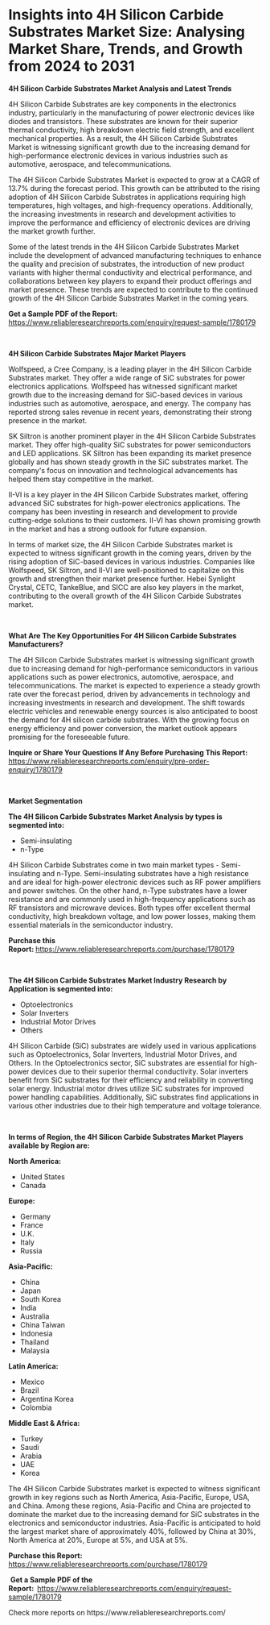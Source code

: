 <p><h1>Insights into 4H Silicon Carbide Substrates Market Size: Analysing Market Share, Trends, and Growth from 2024 to 2031</h1></p><p><strong>4H Silicon Carbide Substrates Market Analysis and Latest Trends</strong></p>
<p><p>4H Silicon Carbide Substrates are key components in the electronics industry, particularly in the manufacturing of power electronic devices like diodes and transistors. These substrates are known for their superior thermal conductivity, high breakdown electric field strength, and excellent mechanical properties. As a result, the 4H Silicon Carbide Substrates Market is witnessing significant growth due to the increasing demand for high-performance electronic devices in various industries such as automotive, aerospace, and telecommunications.</p><p>The 4H Silicon Carbide Substrates Market is expected to grow at a CAGR of 13.7% during the forecast period. This growth can be attributed to the rising adoption of 4H Silicon Carbide Substrates in applications requiring high temperatures, high voltages, and high-frequency operations. Additionally, the increasing investments in research and development activities to improve the performance and efficiency of electronic devices are driving the market growth further.</p><p>Some of the latest trends in the 4H Silicon Carbide Substrates Market include the development of advanced manufacturing techniques to enhance the quality and precision of substrates, the introduction of new product variants with higher thermal conductivity and electrical performance, and collaborations between key players to expand their product offerings and market presence. These trends are expected to contribute to the continued growth of the 4H Silicon Carbide Substrates Market in the coming years.</p></p>
<p><strong>Get a Sample PDF of the Report:&nbsp;</strong> <a href="https://www.reliableresearchreports.com/enquiry/request-sample/1780179">https://www.reliableresearchreports.com/enquiry/request-sample/1780179</a></p>
<p>&nbsp;</p>
<p><strong>4H Silicon Carbide Substrates Major Market Players</strong></p>
<p><p>Wolfspeed, a Cree Company, is a leading player in the 4H Silicon Carbide Substrates market. They offer a wide range of SiC substrates for power electronics applications. Wolfspeed has witnessed significant market growth due to the increasing demand for SiC-based devices in various industries such as automotive, aerospace, and energy. The company has reported strong sales revenue in recent years, demonstrating their strong presence in the market.</p><p>SK Siltron is another prominent player in the 4H Silicon Carbide Substrates market. They offer high-quality SiC substrates for power semiconductors and LED applications. SK Siltron has been expanding its market presence globally and has shown steady growth in the SiC substrates market. The company's focus on innovation and technological advancements has helped them stay competitive in the market.</p><p>II-VI is a key player in the 4H Silicon Carbide Substrates market, offering advanced SiC substrates for high-power electronics applications. The company has been investing in research and development to provide cutting-edge solutions to their customers. II-VI has shown promising growth in the market and has a strong outlook for future expansion.</p><p>In terms of market size, the 4H Silicon Carbide Substrates market is expected to witness significant growth in the coming years, driven by the rising adoption of SiC-based devices in various industries. Companies like Wolfspeed, SK Siltron, and II-VI are well-positioned to capitalize on this growth and strengthen their market presence further. Hebei Synlight Crystal, CETC, TankeBlue, and SICC are also key players in the market, contributing to the overall growth of the 4H Silicon Carbide Substrates market.</p></p>
<p>&nbsp;</p>
<p><strong>What Are The Key Opportunities For 4H Silicon Carbide Substrates Manufacturers?</strong></p>
<p><p>The 4H Silicon Carbide Substrates market is witnessing significant growth due to increasing demand for high-performance semiconductors in various applications such as power electronics, automotive, aerospace, and telecommunications. The market is expected to experience a steady growth rate over the forecast period, driven by advancements in technology and increasing investments in research and development. The shift towards electric vehicles and renewable energy sources is also anticipated to boost the demand for 4H silicon carbide substrates. With the growing focus on energy efficiency and power conversion, the market outlook appears promising for the foreseeable future.</p></p>
<p><strong>Inquire or Share Your Questions If Any Before Purchasing This Report:</strong> <a href="https://www.reliableresearchreports.com/enquiry/pre-order-enquiry/1780179">https://www.reliableresearchreports.com/enquiry/pre-order-enquiry/1780179</a></p>
<p>&nbsp;</p>
<p><strong>Market Segmentation</strong></p>
<p><strong>The 4H Silicon Carbide Substrates Market Analysis by types is segmented into:</strong></p>
<p><ul><li>Semi-insulating</li><li>n-Type</li></ul></p>
<p><p>4H Silicon Carbide Substrates come in two main market types - Semi-insulating and n-Type. Semi-insulating substrates have a high resistance and are ideal for high-power electronic devices such as RF power amplifiers and power switches. On the other hand, n-Type substrates have a lower resistance and are commonly used in high-frequency applications such as RF transistors and microwave devices. Both types offer excellent thermal conductivity, high breakdown voltage, and low power losses, making them essential materials in the semiconductor industry.</p></p>
<p><strong>Purchase this Report:&nbsp;</strong><a href="https://www.reliableresearchreports.com/purchase/1780179">https://www.reliableresearchreports.com/purchase/1780179</a></p>
<p>&nbsp;</p>
<p><strong>The 4H Silicon Carbide Substrates Market Industry Research by Application is segmented into:</strong></p>
<p><ul><li>Optoelectronics</li><li>Solar Inverters</li><li>Industrial Motor Drives</li><li>Others</li></ul></p>
<p><p>4H Silicon Carbide (SiC) substrates are widely used in various applications such as Optoelectronics, Solar Inverters, Industrial Motor Drives, and Others. In the Optoelectronics sector, SiC substrates are essential for high-power devices due to their superior thermal conductivity. Solar inverters benefit from SiC substrates for their efficiency and reliability in converting solar energy. Industrial motor drives utilize SiC substrates for improved power handling capabilities. Additionally, SiC substrates find applications in various other industries due to their high temperature and voltage tolerance.</p></p>
<p>&nbsp;</p>
<p><strong>In terms of Region, the 4H Silicon Carbide Substrates Market Players available by Region are:</strong></p>
<p>
    <p> <strong> North America: </strong>
        <ul>
            <li>United States</li>
            <li>Canada</li>
        </ul>
        </p> 
    <p> <strong> Europe: </strong>
        <ul>
            <li>Germany</li>
            <li>France</li>
            <li>U.K.</li>
            <li>Italy</li>
            <li>Russia</li>
        </ul>
        </p> 
    <p> <strong> Asia-Pacific: </strong>
        <ul>
            <li>China</li>
            <li>Japan</li>
            <li>South Korea</li>
            <li>India</li>
            <li>Australia</li>
            <li>China Taiwan</li>
            <li>Indonesia</li>
            <li>Thailand</li>
            <li>Malaysia</li>
        </ul>
        </p> 
    <p> <strong> Latin America: </strong>
        <ul>
            <li>Mexico</li>
            <li>Brazil</li>
            <li>Argentina Korea</li>
            <li>Colombia</li>
        </ul>
        </p> 
    <p> <strong> Middle East & Africa: </strong>
        <ul>
            <li>Turkey</li>
            <li>Saudi</li>
            <li>Arabia</li>
            <li>UAE</li>
            <li>Korea</li>
        </ul>
    </p>
    </p>
<p><p>The 4H Silicon Carbide Substrates market is expected to witness significant growth in key regions such as North America, Asia-Pacific, Europe, USA, and China. Among these regions, Asia-Pacific and China are projected to dominate the market due to the increasing demand for SiC substrates in the electronics and semiconductor industries. Asia-Pacific is anticipated to hold the largest market share of approximately 40%, followed by China at 30%, North America at 20%, Europe at 5%, and USA at 5%.</p></p>
<p><strong>Purchase this Report: </strong><a href="https://www.reliableresearchreports.com/purchase/1780179">https://www.reliableresearchreports.com/purchase/1780179</a></p>
<p>&nbsp;<strong>Get a Sample PDF of the Report:&nbsp;&nbsp;</strong><a href="https://www.reliableresearchreports.com/enquiry/request-sample/1780179">https://www.reliableresearchreports.com/enquiry/request-sample/1780179</a></p>
<p><strong></strong></p>
<p>Check more reports on https://www.reliableresearchreports.com/</p>